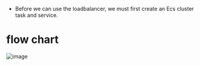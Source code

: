 * Before we can use the loadbalancer, we must first create an Ecs cluster task and service.

# flow chart

![image](https://user-images.githubusercontent.com/42309948/147048579-e3a87a9c-b0a8-4253-b73c-12139925a4a0.png)
